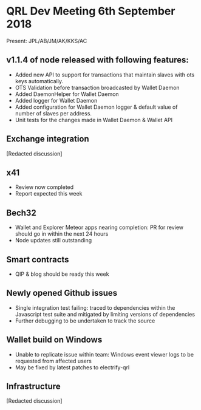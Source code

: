 # QRL Dev Meeting 6th September 2018

Present: JPL/AB/JM/AK/KKS/AC

## v1.1.4 of node released with following features:
- Added new API to support for transactions that maintain slaves with ots keys automatically.
- OTS Validation before transaction broadcasted by Wallet Daemon
- Added DaemonHelper for Wallet Daemon
- Added logger for Wallet Daemon
- Added configuration for Wallet Daemon logger & default value of number of slaves per address.
- Unit tests for the changes made in Wallet Daemon & Wallet API

## Exchange integration
[Redacted discussion]

## x41
- Review now completed
- Report expected this week

## Bech32
- Wallet and Explorer Meteor apps nearing completion: PR for review should go in within the next 24 hours
- Node updates still outstanding

## Smart contracts
- QIP & blog should be ready this week

## Newly opened Github issues
- Single integration test failing: traced to dependencies within the Javascript test suite and mitigated by limiting versions of dependencies
- Further debugging to be undertaken to track the source

## Wallet build on Windows
- Unable to replicate issue within team: Windows event viewer logs to be requested from affected users
- May be fixed by latest patches to electrify-qrl

## Infrastructure
[Redacted discussion]
